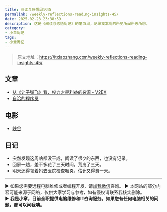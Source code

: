 ```yaml
---
title: 阅读与感悟周记45
permalink: /weekly-reflections-reading-insights-45/
date: 2025-02-23 23:38:59
description: 这是《阅读与感悟周记》的第45周，记录我本周的所见所闻所思所想。
category:
- 小章周记
tags:
- 小章周记
---
```


> 原文地址：<https://itxiaozhang.com/weekly-reflections-reading-insights-45/>  

## 文章

- [从《让子弹飞》看，权力才是利益的来源 - V2EX](https://www.v2ex.com/t/1111804)
- [自洽的程序员](https://www.dev-life.site/)

## 电影

- [峡谷](https://neodb.social/movie/6Bob1fCW9QcEpZoL56X16n)

## 日记

- 突然发现这周啥都没干成，阅读了很少的东西，也没有记录。
- 回家一趟，差不多花了三天时间，荒废了三天。
- 明天还得领着妈去医院检查咽炎，估计又得费一天。

---
▶ 如果您需要远程电脑维修或者编程开发，请[加我微信](https://itxiaozhang.netlify.app/)咨询。 
▶ 本网站的部分内容可能来源于网络，仅供大家学习与参考，如有侵权请联系我核实删除。  
▶ **我是小章，目前全职提供电脑维修和IT咨询服务。如果您有任何电脑相关的问题，都可以问我噢。**  
